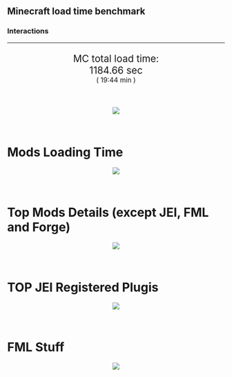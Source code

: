 ## Minecraft load time benchmark

### Interactions

---

<p align="center" style="font-size:160%;">
MC total load time:<br>
1184.66 sec
<br>
<sup><sub>(
19:44 min
)</sub></sup>
</p>

<br>


<p align="center">
<img src="https://quickchart.io/chart?w=400&h=30&c={%20type:%20'horizontalBar',%20data:%20{%20datasets:%20[%20{label:%20'MODS:',%20data:%20[627.29]},%20{label:%20'FML%20stuff:',%20data:%20[557.36]}%20]%20},%20options:%20{%20scales:%20{%20xAxes:%20[{display:%20false,stacked:%20true}],%20yAxes:%20[{display:%20false,stacked:%20true}],%20},%20elements:%20{rectangle:%20{borderWidth:%202}},%20legend:%20{display:%20false,},%20plugins:%20{datalabels:%20{color:%20'white',formatter:%20(value,%20context)%20=>%20[context.dataset.label,%20value].join('%20')%20}}%20}%20}"/>
</p>

<br>

# Mods Loading Time
<p align="center">
<img src="https://quickchart.io/chart?w=400&h=300&c={%20type:%20'outlabeledPie',%20options:%20{%20cutoutPercentage:%2025,%20plugins:%20{%20legend:%20!1,%20outlabels:%20{%20stretch:%205,%20padding:%201,%20text:%20(v,i)=>[%20v.labels[v.dataIndex],'%20',%20(v.percent*1000|0)/10,%20String.fromCharCode(37)].join('')%20}%20}%20},%20data:%20{...%20`%20436e17%2044.24s%20Had%20Enough%20Items;%203C6315%2042.94s%20Had%20Enough%20Items%20(Plugins);%209e2174%205.47s%20Tinkers'%20Construct;%208E1E68%2058.01s%20Tinkers'%20Construct%20(Oredict%20Melting);%205161a8%2023.58s%20CraftTweaker2;%208f3087%2021.30s%20Forge%20Mod%20Loader;%208f3041%2019.63s%20Tech%20Reborn;%20813e81%2016.54s%20OpenComputers;%20516fa8%2015.49s%20Ender%20IO;%208c2ccd%2014.31s%20Immersive%20Engineering;%209d2ccd%2012.08s%20Immersive%20Intelligence;%203e6c81%2011.31s%20Solar%20Flux%20Reborn;%20cd922c%2010.72s%20NuclearCraft;%208f304e%2010.60s%20Astral%20Sorcery;%20213664%208.91s%20Forestry;%20813e4d%208.67s%20GroovyScript;%207c813e%206.92s%20Thaumcraft;%20436e17%206.57s%20Integrated%20Dynamics;%202caacd%206.43s%20PneumaticCraft:%20Repressurized;%208451a8%205.75s%20LibrarianLib%20Stage%202;%20176e43%205.35s%20Thaumic%20Additions:%20Reconstructed;%20216364%205.32s%20Xaero's%20Minimap;%20216427%205.03s%20Resource%20Pack%20Organizer;%203e8160%204.82s%20The%20Twilight%20Forest;%20814a3e%204.81s%20RFTools;%20219e4b%204.77s%20Multiblock'd;%203eb2ba%204.54s%20Botania;%20515ba8%204.44s%20WrapUp;%20a86e51%204.30s%20Extra%20Utilities%202;%20216364%204.09s%20Thermal%20Expansion;%20842ccd%203.91s%20CodeChicken%20Lib;%203e68ba%203.90s%20AE2%20Unofficial%20Extended%20Life;%20444444%20134.72s%2073%20Other%20mods;%20333333%2078.95s%20218%20'Fast'%20mods%20(load%201.0s%20-%200.1s);%20222222%208.90s%20224%20'Instant'%20mods%20(load%20%3C%200.1s)%20`%20.split(';').reduce((a,%20l)%20=>%20{%20l.match(/(\w{6})%20*(\d*\.\d*)s%20(.*)/)%20.slice(1).map((a,%20i)%20=>%20[[String.fromCharCode(35),a].join(''),%20parseFloat(a),%20a][i])%20.forEach((s,%20i)%20=>%20[a.datasets[0].backgroundColor,%20a.datasets[0].data,%20a.labels][i].push(s)%20);%20return%20a%20},%20{%20labels:%20[],%20datasets:%20[{%20backgroundColor:%20[],%20data:%20[],%20borderColor:%20'rgba(22,22,22,0.3)',%20borderWidth:%201%20}]%20})%20}%20}"/>
</p>

<br>

# Top Mods Details (except JEI, FML and Forge)
<p align="center">
<img src="https://quickchart.io/chart?w=400&h=450&c={%20options:%20{%20scales:%20{%20xAxes:%20[{stacked:%20true}],%20yAxes:%20[{stacked:%20true}],%20},%20plugins:%20{%20datalabels:%20{%20anchor:%20'end',%20align:%20'top',%20color:%20'white',%20backgroundColor:%20'rgba(46,%20140,%20171,%200.6)',%20borderColor:%20'rgba(41,%20168,%20194,%201.0)',%20borderWidth:%200.5,%20borderRadius:%203,%20padding:%200,%20font:%20{size:10},%20formatter:%20(v,ctx)%20=>%20ctx.datasetIndex!=ctx.chart.data.datasets.length-1%20?%20null%20:%20[((ctx.chart.data.datasets.reduce((a,b)=>a-%20-b.data[ctx.dataIndex],0)*10)|0)/10,'s'].join('')%20},%20colorschemes:%20{%20scheme:%20'office.Damask6'%20}%20}%20},%20type:%20'bar',%20data:%20{...(()%20=>%20{%20let%20a%20=%20{%20labels:%20[],%20datasets:%20[]%20};%20`%201:%20Construction;%202:%20Loading%20Resources;%203:%20PreInitialization;%204:%20Initialization;%205:%20InterModComms$IMC;%206:%20PostInitialization;%207:%20LoadComplete;%208:%20ModIdMapping%20`%20.split(';')%20.map(l%20=>%20l.match(/\d:%20(.*)/).slice(1))%20.forEach(([name])%20=>%20a.datasets.push({%20label:%20name,%20data:%20[]%20}));%20`%201%202%203%204%205%206%207%208%20;%20Tinkers'%20Construct%20|%201.72|%200.01|%200.24|%200.13|%200.00|%2061.38|%200.00|%200.00;%20CraftTweaker2%20|%201.28|%200.00|%2017.79|%200.01|%200.00|%204.50|%200.00|%200.00;%20Tech%20Reborn%20|%200.18|%200.01|%2016.59|%200.65|%200.00|%202.20|%200.00|%200.00;%20OpenComputers%20|%200.27|%200.03|%2011.91|%204.04|%200.30|%200.00|%200.00|%200.00;%20Ender%20IO%20|%203.16|%200.01|%204.93|%200.77|%204.42|%201.20|%200.00|%201.01;%20Immersive%20Engineering%20|%201.32|%200.01|%201.45|%201.38|%200.00|%2010.15|%200.00|%200.00;%20Immersive%20Intelligence%20|%203.00|%200.02|%203.59|%201.06|%200.00|%204.42|%200.00|%200.00;%20Solar%20Flux%20Reborn%20|%200.12|%200.00|%201.06|%200.06|%200.00|%2010.07|%200.00|%200.00;%20NuclearCraft%20|%201.58|%200.02|%207.87|%200.66|%200.00|%200.48|%200.00|%200.12;%20Astral%20Sorcery%20|%200.53|%200.01|%206.81|%202.21|%200.00|%201.05|%200.00|%200.00;%20Forestry%20|%200.82|%200.02|%206.23|%201.48|%200.01|%200.36|%200.00|%200.00;%20GroovyScript%20|%203.03|%200.02|%200.00|%200.02|%200.00|%205.60|%200.00|%200.00%20`%20.split(';').slice(1)%20.map(l%20=>%20l.split('|').map(s%20=>%20s.trim()))%20.forEach(([name,%20...arr],%20i)%20=>%20{%20a.labels.push(name);%20arr.forEach((v,%20j)%20=>%20a.datasets[j].data[i]%20=%20v)%20});%20return%20a%20})()}%20}"/>
</p>

<br>

# TOP JEI Registered Plugis
<p align="center">
<img src="https://quickchart.io/chart?w=700&c={%20options:%20{%20elements:%20{%20rectangle:%20{%20borderWidth:%201%20}%20},%20legend:%20false%20},%20type:%20'horizontalBar',%20data:%20{...(()%20=>%20{%20let%20a%20=%20{%20labels:%20[],%20datasets:%20[{%20backgroundColor:%20'rgba(0,%2099,%20132,%200.5)',%20borderColor:%20'rgb(0,%2099,%20132)',%20data:%20[]%20}]%20};%20`%2011.81:%20cofh.thermalexpansion.plugins.jei.JEIPluginTE;%204.78:%20li.cil.oc.integration.jei.ModPluginOpenComputers;%203.15:%20crazypants.enderio.machines.integration.jei.MachinesPlugin;%202.52:%20forestry.factory.recipes.jei.FactoryJeiPlugin;%202.39:%20com.cleanroommc.multiblocked.jei.JeiPlugin;%202.07:%20com.rwtema.extrautils2.crafting.jei.XUJEIPlugin;%201.77:%20com.github.sokyranthedragon.mia.integrations.jer.JeiJerIntegration$1;%201.57:%20mezz.jei.plugins.vanilla.VanillaPlugin;%201.40:%20jeresources.jei.JEIConfig;%200.89:%20com.buuz135.industrial.jei.JEICustomPlugin;%200.89:%20nc.integration.jei.NCJEI;%200.88:%20com.buuz135.thaumicjei.ThaumcraftJEIPlugin;%200.69:%20sblectric.lightningcraft.integration.jei.JEIPlugin;%200.58:%20crazypants.enderio.base.integration.jei.JeiPlugin;%200.52:%20mctmods.smelteryio.library.util.jei.JEI;%200.34:%20net.bdew.jeibees.BeesJEIPlugin;%200.34:%20techreborn.compat.jei.TechRebornJeiPlugin;%200.33:%20lach_01298.qmd.jei.QMDJEI;%200.27:%20wanion.biggercraftingtables.compat.jei.BiggerCraftingTablesJEIPlugin;%200.26:%20zmaster587.advancedRocketry.integration.jei.ARPlugin;%205.50:%20Other%20134%20Plugins%20`%20.split(';')%20.map(l%20=>%20l.split(':'))%20.forEach(([time,%20name])%20=>%20{%20a.labels.push(name);%20a.datasets[0].data.push(time)%20})%20;%20return%20a%20})()%20}%20}"/>
</p>

<br>

# FML Stuff
<p align="center">
<img src="https://quickchart.io/chart?w=500&h=400&c={%20options:%20{%20rotation:%20Math.PI,%20cutoutPercentage:%2055,%20plugins:%20{%20legend:%20!1,%20outlabels:%20{%20stretch:%205,%20padding:%201,%20text:%20(v)=>v.labels%20},%20doughnutlabel:%20{%20labels:%20[%20{%20text:%20'FML%20stuff:',%20color:%20'rgba(128,%20128,%20128,%200.5)',%20font:%20{size:%2018}%20},%20{%20text:%20[557.36,'s'].join(''),%20color:%20'rgba(128,%20128,%20128,%201)',%20font:%20{size:%2022}%20}%20]%20},%20}%20},%20type:%20'outlabeledPie',%20data:%20{...(()%20=>%20{%20let%20a%20=%20{%20labels:%20[],%20datasets:%20[{%20backgroundColor:%20[],%20data:%20[],%20borderColor:%20'rgba(22,22,22,0.3)',%20borderWidth:%202%20}]%20};%20`%20993A00%2014.85s%20Loading%20sounds;%20994400%2014.94s%20Loading%20Resource%20-%20SoundHandler;%20994F00%20128.44s%20ModelLoader:%20blocks;%20995900%2034.44s%20ModelLoader:%20items;%20996300%2018.36s%20ModelLoader:%20baking;%20996D00%203.90s%20Applying%20remove%20recipe%20actions;%20997700%200.03s%20Applying%20remove%20furnace%20recipe%20actions;%20998200%200.51s%20Indexing%20ingredients;%20998C00%205.09s%20Indexing%20ingredients;%20444444%20336.82s%20Other%20`%20.split(';')%20.map(l%20=>%20l.match(/(\w{6})%20*(\d*\.\d*)s%20(.*)/))%20.forEach(([,%20col,%20time,%20name])%20=>%20{%20a.labels.push([name,%20'%20',%20time,%20's'].join(''));%20a.datasets[0].data.push(parseFloat(time));%20a.datasets[0].backgroundColor.push([String.fromCharCode(35),%20col].join(''))%20})%20;%20return%20a%20})()}%20}"/>
</p>

<br>
